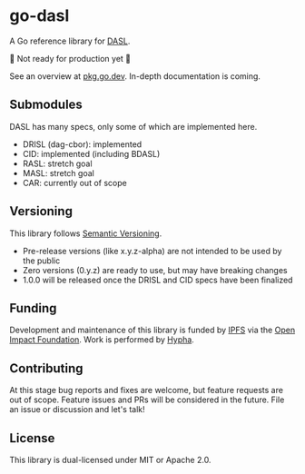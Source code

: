 # go-dasl

A Go reference library for [DASL](https://dasl.ing).

🚧 Not ready for production yet 🚧

See an overview at [pkg.go.dev](https://pkg.go.dev/github.com/hyphacoop/go-dasl).
In-depth documentation is coming.

## Submodules

DASL has many specs, only some of which are implemented here.

- DRISL (dag-cbor): implemented
- CID: implemented (including BDASL)
- RASL: stretch goal
- MASL: stretch goal
- CAR: currently out of scope

## Versioning

This library follows [Semantic Versioning](https://semver.org/).

- Pre-release versions (like x.y.z-alpha) are not intended to be used by the public
- Zero versions (0.y.z) are ready to use, but may have breaking changes
- 1.0.0 will be released once the DRISL and CID specs have been finalized

## Funding

Development and maintenance of this library is funded by [IPFS](https://ipfs.tech)
via the [Open Impact Foundation](https://openimpact.foundation/).
Work is performed by [Hypha](https://hypha.coop/).

## Contributing

At this stage bug reports and fixes are welcome, but feature requests are out of scope.
Feature issues and PRs will be considered in the future.
File an issue or discussion and let's talk!

## License

This library is dual-licensed under MIT or Apache 2.0.

